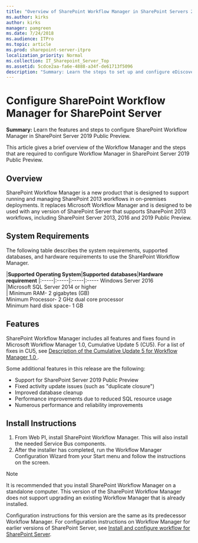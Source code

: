 ```yaml
---
title: "Overview of SharePoint Workflow Manager in SharePoint Servers 2016 and 2019 Public Preview"
ms.author: kirks
author: kirks
manager: pamgreen
ms.date: 7/24/2018
ms.audience: ITPro
ms.topic: article
ms.prod: sharepoint-server-itpro
localization_priority: Normal
ms.collection: IT_Sharepoint_Server_Top
ms.assetid: 5cdce2aa-fa6e-4888-a34f-de61713f5096
description: "Summary: Learn the steps to set up and configure eDiscovery in SharePoint Server 2013, SharePoint Server 2016, Exchange Server 2016, and Exchange Server 2013."
---
```


# Configure SharePoint Workflow Manager for SharePoint Server

 **Summary:** Learn the features and steps to configure SharePoint Workflow Manager in SharePoint Server 2019 Public Preview.
  
This article gives a brief overview of the Workflow Manager and the steps that are required to configure Workflow Manager in SharePoint Server 2019 Public Preview. 

## Overview

SharePoint Workflow Manager is a new product that is designed to support running and managing SharePoint 2013 workflows in on-premises deployments. It replaces Microsoft Workflow Manager and is designed to be used with any version of SharePoint Server that supports SharePoint 2013 workflows, including SharePoint Server 2013, 2016 and 2019 Public Preview.

## System Requirements

The following table describes the system requirements, supported databases, and hardware requirements to use the SharePoint Workflow Manager. 

|**Supported Operating System**|**Supported databases**|**Hardware requirement**
|:-----|:-----|:-----|:-----
Windows Server 2016 <br/>|Microsoft SQL Server 2014 or higher <br/> | Minimum RAM- 2 gigabytes (GB) <br/> Minimum Processor- 2 GHz dual core processor <br/>Minimum hard disk space- 1 GB

## Features

SharePoint Workflow Manager includes all features and fixes found in Microsoft Workflow Manager 1.0, Cumulative Update 5 (CU5). For a list of fixes in CU5, see [Description of the Cumulative Update 5 for Workflow Manager 1.0 ](https://support.microsoft.com/en-us/help/4055730/description-of-the-cumulative-update-5-for-workflow-manager-1-0).

Some additional features in this release are the following: 

- Support for SharePoint Server 2019 Public Preview
- Fixed activity update issues (such as "duplicate closure")
- Improved database cleanup
- Performance improvements due to reduced SQL resource usage
- Numerous performance and reliability improvements


## Install Instructions

1. From Web PI, install SharePoint Workflow Manager. This will also install the needed Service Bus components.
2. After the installer has completed, run the Workflow Manager Configuration Wizard from your Start menu and follow the instructions on the screen.

>[!NOTE]
>It is recommended that you install SharePoint Workflow Manager on a standalone computer. This version of the SharePoint Workflow Manager does not support upgrading an existing Workflow Manager that is already installed. 

Configuration instructions for this version are the same as its predecessor Workflow Manager. For configuration instructions on  Workflow Manager for earlier versions of SharePoint Server, see [Install and configure workflow for SharePoint Server](https://docs.microsoft.com/en-us/SharePoint/governance/install-and-configure-workflow-for-sharepoint-server).




